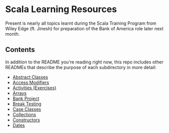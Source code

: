 # Scala Learning Resources
Present is nearly all topics learnt during the Scala Training Program from Wiley Edge (ft. Jinesh) for preparation of the Bank of America role later next month.

## Contents
In addition to the README you're reading right now, this repo includes other READMEs that describe the purpose of each subdirectory in more detail:
- [Abstract Classes](https://github.com/aycank/ScalaLearningResources/blob/main/src/main/scala/abstractclass)
- [Access Modifiers](https://github.com/aycank/ScalaLearningResources/blob/main/src/main/scala/accessmodifiers)
- [Activities (Exercises)](https://github.com/aycank/ScalaLearningResources/blob/main/src/main/scala/activities)
- [Arrays](https://github.com/aycank/ScalaLearningResources/blob/main/src/main/scala/arrays)
- [Bank Project](https://github.com/aycank/ScalaLearningResources/blob/main/src/main/scala/bank)
- [Break Testing](https://github.com/aycank/ScalaLearningResources/blob/main/src/main/scala/breaktesting)
- [Case Classes](https://github.com/aycank/ScalaLearningResources/blob/main/src/main/scala/caseclass)
- [Collections](https://github.com/aycank/ScalaLearningResources/blob/main/src/main/scala/collections)
- [Constructors](https://github.com/aycank/ScalaLearningResources/blob/main/src/main/scala/constructor)
- [Dates](https://github.com/aycank/ScalaLearningResources/blob/main/src/main/scala/datepractice)

